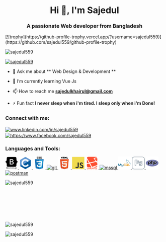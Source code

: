 <h1 align="center">Hi 👋, I'm Sajedul</h1>
<h3 align="center">A passionate Web developer from Bangladesh</h3>
[![trophy](https://github-profile-trophy.vercel.app/?username=sajedul559)](https://github.com/sajedul559/github-profile-trophy)
<p align="left"> <img src="https://komarev.com/ghpvc/?username=sajedul559&label=Profile%20views&color=0e75b6&style=flat" alt="sajedul559" /> </p>

<p align="left"> <a href="https://github.com/ryo-ma/github-profile-trophy"><img src="https://github-profile-trophy.vercel.app/?username=sajedul559" alt="sajedul559" /></a> </p>

- 💬 Ask me about ** Web Design & Development **
- 🌱 I’m currently learning Vue Js 

- 📫 How to reach me **sajedulkhairul@gmail.com**

- ⚡ Fun fact **I never sleep when i'm tired. I sleep only when i'm Done!**

<h3 align="left">Connect with me:</h3>
<p align="left">
<a href="https://linkedin.com/in/www.linkedin.com/in/sajedul559" target="blank"><img align="center" src="https://raw.githubusercontent.com/rahuldkjain/github-profile-readme-generator/master/src/images/icons/Social/linked-in-alt.svg" alt="www.linkedin.com/in/sajedul559" height="30" width="40" /></a>
<a href="https://fb.com/https://www.facebook.com/sajedul559" target="blank"><img align="center" src="https://raw.githubusercontent.com/rahuldkjain/github-profile-readme-generator/master/src/images/icons/Social/facebook.svg" alt="https://www.facebook.com/sajedul559" height="30" width="40" /></a>
</p>

<h3 align="left">Languages and Tools:</h3>
<p align="left"> <a href="https://getbootstrap.com" target="_blank"> <img src="https://raw.githubusercontent.com/devicons/devicon/master/icons/bootstrap/bootstrap-plain-wordmark.svg" alt="bootstrap" width="40" height="40"/> </a> <a href="https://www.cprogramming.com/" target="_blank"> <img src="https://raw.githubusercontent.com/devicons/devicon/master/icons/c/c-original.svg" alt="c" width="40" height="40"/> </a> <a href="https://www.w3schools.com/css/" target="_blank"> <img src="https://raw.githubusercontent.com/devicons/devicon/master/icons/css3/css3-original-wordmark.svg" alt="css3" width="40" height="40"/> </a> <a href="https://git-scm.com/" target="_blank"> <img src="https://www.vectorlogo.zone/logos/git-scm/git-scm-icon.svg" alt="git" width="40" height="40"/> </a> <a href="https://www.w3.org/html/" target="_blank"> <img src="https://raw.githubusercontent.com/devicons/devicon/master/icons/html5/html5-original-wordmark.svg" alt="html5" width="40" height="40"/> </a> <a href="https://developer.mozilla.org/en-US/docs/Web/JavaScript" target="_blank"> <img src="https://raw.githubusercontent.com/devicons/devicon/master/icons/javascript/javascript-original.svg" alt="javascript" width="40" height="40"/> </a> <a href="https://laravel.com/" target="_blank"> <img src="https://raw.githubusercontent.com/devicons/devicon/master/icons/laravel/laravel-plain-wordmark.svg" alt="laravel" width="40" height="40"/> </a> <a href="https://www.microsoft.com/en-us/sql-server" target="_blank"> <img src="https://www.svgrepo.com/show/303229/microsoft-sql-server-logo.svg" alt="mssql" width="40" height="40"/> </a> <a href="https://www.mysql.com/" target="_blank"> <img src="https://raw.githubusercontent.com/devicons/devicon/master/icons/mysql/mysql-original-wordmark.svg" alt="mysql" width="40" height="40"/> </a> <a href="https://www.photoshop.com/en" target="_blank"> <img src="https://raw.githubusercontent.com/devicons/devicon/master/icons/photoshop/photoshop-line.svg" alt="photoshop" width="40" height="40"/> </a> <a href="https://www.php.net" target="_blank"> <img src="https://raw.githubusercontent.com/devicons/devicon/master/icons/php/php-original.svg" alt="php" width="40" height="40"/> </a> <a href="https://postman.com" target="_blank"> <img src="https://www.vectorlogo.zone/logos/getpostman/getpostman-icon.svg" alt="postman" width="40" height="40"/> </a>  </p>

<!-- <h3 align="left">Support:</h3>
<p><a href="https://www.buymeacoffee.com/sajedul"> <img align="left" src="https://cdn.buymeacoffee.com/buttons/v2/default-yellow.png" height="50" width="210" alt="sajedul" /></a></p><br><br><br> -->

<p><img align="left" src="https://github-readme-stats.vercel.app/api/top-langs?username=sajedul559&show_icons=true&locale=en&layout=compact" alt="sajedul559" /></p>
<br><br><br><br><br><br><br>

<p>&nbsp;<img align="left" src="https://github-readme-stats.vercel.app/api?username=sajedul559&show_icons=true&locale=en" alt="sajedul559" /></p>

<p><img align="left" src="https://github-readme-streak-stats.herokuapp.com/?user=sajedul559&" alt="sajedul559" /></p>
